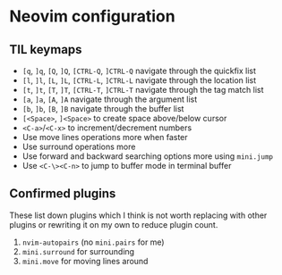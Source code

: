 # Neovim configuration

## TIL keymaps

- `[q`, `]q`, `[Q`, `]Q`, `[CTRL-Q`, `]CTRL-Q` navigate through the quickfix list
- `[l`, `]l`, `[L`, `]L`, `[CTRL-L`, `]CTRL-L` navigate through the location list
- `[t`, `]t`, `[T`, `]T`, `[CTRL-T`, `]CTRL-T` navigate through the tag match list
- `[a`, `]a`, `[A`, `]A` navigate through the argument list
- `[b`, `]b`, `[B`, `]B` navigate through the buffer list
- `[<Space>`, `]<Space>` to create space above/below cursor
- `<C-a>`/`<C-x>` to increment/decrement numbers
- Use move lines operations more when faster
- Use surround operations more
- Use forward and backward searching options more using `mini.jump`
- Use `<C-\><C-n>` to jump to buffer mode in terminal buffer

## Confirmed plugins

These list down plugins which I think is not worth replacing with other plugins
or rewriting it on my own to reduce plugin count.

1. `nvim-autopairs` (no `mini.pairs` for me)
2. `mini.surround` for surrounding
3. `mini.move` for moving lines around
